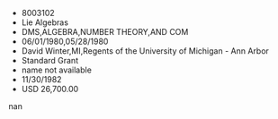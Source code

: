 
* 8003102
* Lie Algebras
* DMS,ALGEBRA,NUMBER THEORY,AND COM
* 06/01/1980,05/28/1980
* David Winter,MI,Regents of the University of Michigan - Ann Arbor
* Standard Grant
*   name not available
* 11/30/1982
* USD 26,700.00

nan
